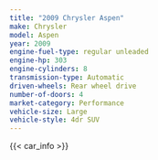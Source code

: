 ```yaml
---
title: "2009 Chrysler Aspen"
make: Chrysler
model: Aspen
year: 2009
engine-fuel-type: regular unleaded
engine-hp: 303
engine-cylinders: 8
transmission-type: Automatic
driven-wheels: Rear wheel drive
number-of-doors: 4
market-category: Performance
vehicle-size: Large
vehicle-style: 4dr SUV
---
```


{{< car_info >}}
